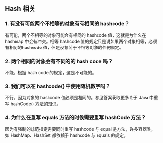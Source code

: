 ## Hash 相关

### 1. 有没有可能两个不相等的对象有有相同的 hashcode？

有可能，两个不相等的对象可能会有相同的 hashcode 值，这就是为什么在 hashmap 中会有冲突。相等 hashcode 值的规定只是说如果两个对象相等，必须有相同的hashcode 值，但是没有关于不相等对象的任何规定。



### 2. 两个相同的对象会有不同的的 hash code 吗？

不能，根据 hash code 的规定，这是不可能的。



### 3. 我们可以在 hashcode() 中使用随机数字吗？

不行，因为对象的 hashcode 值必须是相同的。参见答案获取更多关于 Java 中重写 hashCode() 方法的知识。 



### 4. 为什么在重写 equals 方法的时候需要重写 hashCode 方法？

因为有强制的规范指定需要同时重写 hashcode 与 equal 是方法，许多容器类，如 HashMap、HashSet 都依赖于 hashcode 与 equals 的规定。 